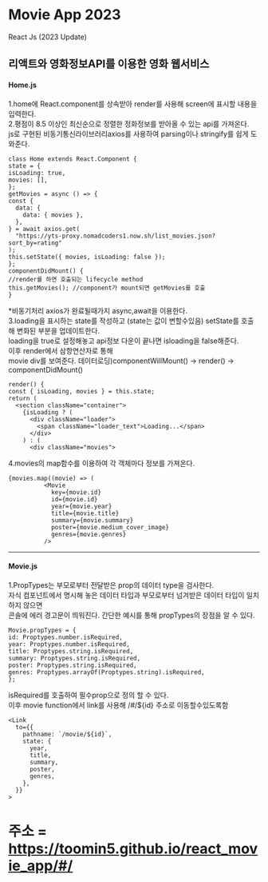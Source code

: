 # Movie App 2023

React Js (2023 Update)

## 리액트와 영화정보API를 이용한 영화 웹서비스

#### Home.js

1.home에 React.component를 상속받아 render를 사용해 screen에 표시할 내용을 입력한다.<br> 2.평점이 8.5 이상인 최신순으로 정렬한 정화정보를 받아올 수 있는 api를 가져온다.<br>
js로 구현된 비동기통신라이브러리axios를 사용하여 parsing이나 stringify를 쉽게 도와준다.<br>

    class Home extends React.Component {
    state = {
    isLoading: true,
    movies: [],
    };
    getMovies = async () => {
    const {
      data: {
        data: { movies },
      },
    } = await axios.get(
      "https://yts-proxy.nomadcoders1.now.sh/list_movies.json?sort_by=rating"
    );
    this.setState({ movies, isLoading: false });
    };
    componentDidMount() {
    //render를 하면 호출되는 lifecycle method
    this.getMovies(); //component가 mount되면 getMovies를 호출
    }

\*비동기처리 axios가 완료될때가지 async,await을 이용한다.<br>
3.loading을 표시하는 state를 작성하고 (state는 값이 변할수있음) setState를 호출해 변화된 부분을 업데이트한다.<br>
loading을 true로 설정해놓고 api정보 다운이 끝나면 isloading을 false해준다.<br>
이후 render에서 삼항연산자로 통해<br>
movie div를 보여준다. 데이터로딩)componentWillMount() -> render() -> componentDidMount()

    render() {
    const { isLoading, movies } = this.state;
    return (
      <section className="container">
        {isLoading ? (
          <div className="loader">
            <span className="loader_text">Loading...</span>
          </div>
        ) : (
          <div className="movies">

4.movies의 map함수를 이용하여 각 객체마다 정보를 가져온다.

    {movies.map((movie) => (
              <Movie
                key={movie.id}
                id={movie.id}
                year={movie.year}
                title={movie.title}
                summary={movie.summary}
                poster={movie.medium_cover_image}
                genres={movie.genres}
              />

---

#### Movie.js

1.PropTypes는 부모로부터 전달받은 prop의 데이터 type을 검사한다.<br>
자식 컴포넌트에서 명시해 놓은 데이터 타입과 부모로부터 넘겨받은 데이터 타입이 일치하지 않으면<br>
콘솔에 에러 경고문이 띄워진다. 간단한 예시를 통해 propTypes의 장점을 알 수 있다.

    Movie.propTypes = {
    id: Proptypes.number.isRequired,
    year: Proptypes.number.isRequired,
    title: Proptypes.string.isRequired,
    summary: Proptypes.string.isRequired,
    poster: Proptypes.string.isRequired,
    genres: Proptypes.arrayOf(Proptypes.string).isRequired,
    };

isRequired를 호출하여 필수prop으로 정의 할 수 있다.<br>
이후 movie function에서 link를 사용해 /#/${id} 주소로 이동할수있도록함

    <Link
      to={{
        pathname: `/movie/${id}`,
        state: {
          year,
          title,
          summary,
          poster,
          genres,
        },
      }}
    >

# 주소 = https://toomin5.github.io/react_movie_app/#/
